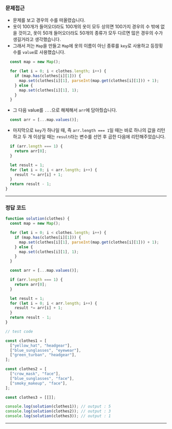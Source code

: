 ### 문제접근
- 문제를 보고 경우의 수를 떠올렸습니다.
- 옷이 100개가 들어오더라도 100개의 옷이 모두 상의면 100가지 경우의 수 밖에 없을 것이고, 옷이 50개 들어오더라도 50개의 종류가 모두 다르면 많은 경우의 수가 생길거라고 생각했습니다.
- 그래서 저는 ```Map```을 만들고 ```Map```에 옷의 이름이 아닌 종류를 ```key```로 사용하고 등장횟수를 ```value```로 사용했습니다.
```javascript
  const map = new Map();

  for (let i = 0; i < clothes.length; i++) {
    if (map.has(clothes[i][1])) {
      map.set(clothes[i][1], parseInt(map.get(clothes[i][1])) + 1);
    } else {
      map.set(clothes[i][1], 1);
    }
  }
```
- 그 다음 value를 ```...```으로 해체해서 ```arr```에 담아줬습니다.
```javascript
  const arr = [...map.values()];
```
- 마지막으로 ```key```가 하나일 때, 즉 ```arr.length === 1```일 때는 바로 하나의 값을 리턴하고 두 개 이상일 때는 ```result```라는 변수를 선언 후 곱한 다음에 리턴해주었습니다.
```javascript
  if (arr.length === 1) {
    return arr[0];
  }

  let result = 1;
  for (let i = 0; i < arr.length; i++) {
    result *= arr[i] + 1;
  }
  return result - 1;
}
```
___
### 정답 코드
```javascript
function solution(clothes) {
  const map = new Map();

  for (let i = 0; i < clothes.length; i++) {
    if (map.has(clothes[i][1])) {
      map.set(clothes[i][1], parseInt(map.get(clothes[i][1])) + 1);
    } else {
      map.set(clothes[i][1], 1);
    }
  }

  const arr = [...map.values()];

  if (arr.length === 1) {
    return arr[0];
  }

  let result = 1;
  for (let i = 0; i < arr.length; i++) {
    result *= arr[i] + 1;
  }
  return result - 1;
}

// test code

const clothes1 = [
  ["yellow_hat", "headgear"],
  ["blue_sunglasses", "eyewear"],
  ["green_turban", "headgear"],
];

const clothes2 = [
  ["crow_mask", "face"],
  ["blue_sunglasses", "face"],
  ["smoky_makeup", "face"],
];

const clothes3 = [[]];

console.log(solution(clothes1)); // output : 5
console.log(solution(clothes2)); // output : 3
console.log(solution(clothes3)); // output : 1

```
___
